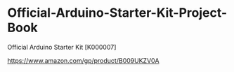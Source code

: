 # Official-Arduino-Starter-Kit-Project-Book
Official Arduino Starter Kit [K000007]

https://www.amazon.com/gp/product/B009UKZV0A

